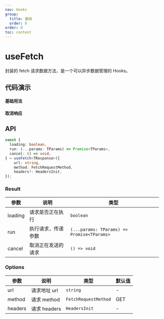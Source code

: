```yaml
---
nav: Hooks
group:
  title: 基础
  order: 0
order: 0
toc: content
---
```


# useFetch

封装的 fetch 请求数据方法，是一个可以异步数据管理的 Hooks。

## 代码演示

#### 基础用法

<code src="./demo/basic.tsx"></code>

#### 取消响应

<code src="./demo/cancel.tsx"></code>

## API

```typescript
const {
  loading: boolean,
  run: (...params: TParams) => Promise<TParams>,
  cancel: () => void,
} = useFetch<TResponse>({
    url: string,
    method: FetchRequestMethod,
    headers?: HeadersInit,
});
```

### Result

| 参数    | 说明               | 类型                                       |
| ------- | ------------------ | ------------------------------------------ |
| loading | 请求是否正在执行   | `boolean`                                  |
| run     | 执行请求，传递参数 | `(...params: TParams) => Promise<TParams>` |
| cancel  | 取消正在发送的请求 | `() => void`                               |

### Options

| 参数    | 说明         | 类型                 | 默认值 |
| ------- | ------------ | -------------------- | ------ |
| url     | 请求地址 url | `string`             | -      |
| method  | 请求 method  | `FetchRequestMethod` | GET    |
| headers | 请求 headers | `HeadersInit`        | -      |
